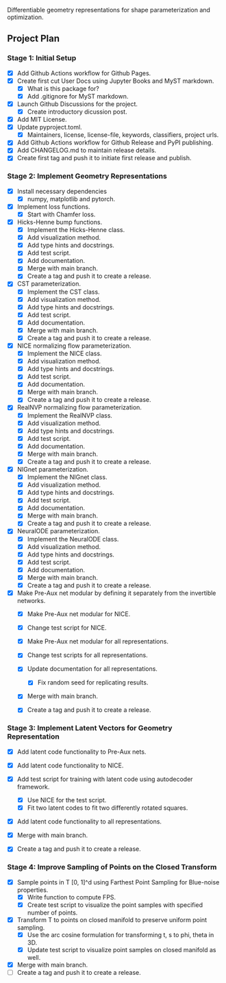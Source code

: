 Differentiable geometry representations for shape parameterization and optimization.


## Project Plan
### Stage 1: Initial Setup
- [x] Add Github Actions workflow for Github Pages.
- [x] Create first cut User Docs using Jupyter Books and MyST markdown.
    - [x] What is this package for?
    - [x] Add .gitignore for MyST markdown.
- [x] Launch Github Discussions for the project.
    - [x] Create introductory dicussion post.
- [x] Add MIT License.
- [x] Update pyproject.toml.
    - [x] Maintainers, license, license-file, keywords, classifiers, project urls.
- [x] Add Github Actions workflow for Github Release and PyPI publishing.
- [x] Add CHANGELOG.md to maintain release details.
- [x] Create first tag and push it to initiate first release and publish.

### Stage 2: Implement Geometry Representations
- [x] Install necessary dependencies
    - [x] numpy, matplotlib and pytorch.
- [x] Implement loss functions.
    - [x] Start with Chamfer loss.
- [x] Hicks-Henne bump functions.
    - [x] Implement the Hicks-Henne class.
    - [x] Add visualization method.
    - [x] Add type hints and docstrings.
    - [x] Add test script.
    - [x] Add documentation.
    - [x] Merge with main branch.
    - [x] Create a tag and push it to create a release.
- [x] CST parameterization.
    - [x] Implement the CST class.
    - [x] Add visualization method.
    - [x] Add type hints and docstrings.
    - [x] Add test script.
    - [x] Add documentation.
    - [x] Merge with main branch.
    - [x] Create a tag and push it to create a release.
- [x] NICE normalizing flow parameterization.
    - [x] Implement the NICE class.
    - [x] Add visualization method.
    - [x] Add type hints and docstrings.
    - [x] Add test script.
    - [x] Add documentation.
    - [x] Merge with main branch.
    - [x] Create a tag and push it to create a release.
- [x] RealNVP normalizing flow parameterization.
    - [x] Implement the RealNVP class.
    - [x] Add visualization method.
    - [x] Add type hints and docstrings.
    - [x] Add test script.
    - [x] Add documentation.
    - [x] Merge with main branch.
    - [x] Create a tag and push it to create a release.
- [x] NIGnet parameterization.
    - [x] Implement the NIGnet class.
    - [x] Add visualization method.
    - [x] Add type hints and docstrings.
    - [x] Add test script.
    - [x] Add documentation.
    - [x] Merge with main branch.
    - [x] Create a tag and push it to create a release.
- [x] NeuralODE parameterization.
    - [x] Implement the NeuralODE class.
    - [x] Add visualization method.
    - [x] Add type hints and docstrings.
    - [x] Add test script.
    - [x] Add documentation.
    - [x] Merge with main branch.
    - [x] Create a tag and push it to create a release.
- [x] Make Pre-Aux net modular by defining it separately from the invertible networks.
    - [x] Make Pre-Aux net modular for NICE.
    - [x] Change test script for NICE.
    - [x] Make Pre-Aux net modular for all representations.
    - [x] Change test scripts for all representations.
    - [x] Update documentation for all representations.
        - [x] Fix random seed for replicating results.
    - [x] Merge with main branch.
    - [x] Create a tag and push it to create a release.


### Stage 3: Implement Latent Vectors for Geometry Representation
- [x] Add latent code functionality to Pre-Aux nets.
- [x] Add latent code functionality to NICE.
- [x] Add test script for training with latent code using autodecoder framework.
    - [x] Use NICE for the test script.
    - [x] Fit two latent codes to fit two differently rotated squares.
- [x] Add latent code functionality to all representations.
- [x] Merge with main branch.
- [x] Create a tag and push it to create a release.


### Stage 4: Improve Sampling of Points on the Closed Transform
- [x] Sample points in T [0, 1]^d using Farthest Point Sampling for Blue-noise properties.
    - [x] Write function to compute FPS.
    - [x] Create test script to visualize the point samples with specified number of points.
- [x] Transform T to points on closed manifold to preserve uniform point sampling.
    - [x] Use the arc cosine formulation for transforming t, s to phi, theta in 3D.
    - [x] Update test script to visualize point samples on closed manifold as well.
- [x] Merge with main branch.
- [ ] Create a tag and push it to create a release.